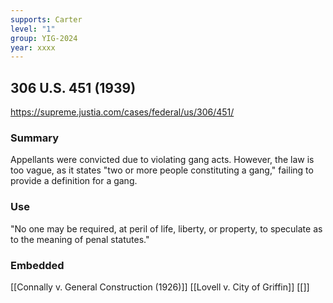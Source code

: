 ```yaml
---
supports: Carter
level: "1"
group: YIG-2024
year: xxxx
---
```

## 306 U.S. 451 (1939)

https://supreme.justia.com/cases/federal/us/306/451/

### Summary

Appellants were convicted due to violating gang acts. However, the law is too vague, as it states "two or more people constituting a gang," failing to provide a definition for a gang.   

### Use

"No one may be required, at peril of life, liberty, or property, to speculate as to the meaning of penal statutes." 

### Embedded

[[Connally v. General Construction (1926)]]
[[Lovell v. City of Griffin]]
[[]]